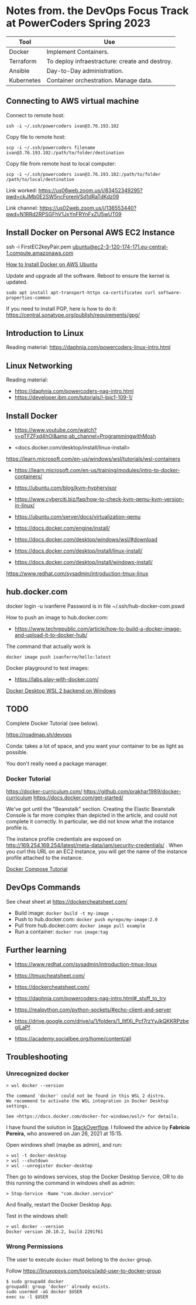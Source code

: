 # Notes from.  the DevOps Focus Track at PowerCoders Spring 2023

| Tool        | Use  |
|------------ |----- |
| Docker      | Implement Containers. |
| Terraform   | To deploy infraestracture: create and destroy. |
| Ansible     | Day-to-Day administration. |
| Kubernetes  | Container orchestration. Manage data. |

## Connecting to AWS virtual machine

Connect to remote host:

    ssh -i ~/.ssh/powercoders ivan@3.76.193.102

Copy file to remote host:

    scp -i ~/.ssh/powercoders filename ivan@3.76.193.102:/path/to/folder/destination

Copy file from remote host to local computer:

    scp -i ~/.ssh/powercoders ivan@3.76.193.102:/path/to/folder /path/to/local/destination

Link worked:
<https://us06web.zoom.us/j/83452349295?pwd=ckJMb0E2SW5ncForenVSd1dRaTdKdz09>

Link channel:
<https://us02web.zoom.us/j/136553440?pwd=N1RRd2RPSGFhV1JxYnFRYnFxZU5wUT09>

## Install Docker on Personal AWS EC2 Instance

ssh -i FirstEC2keyPair.pem <ubuntu@ec2-3-120-174-171.eu-central-1.compute.amazonaws.com>

[How to Install Docker on AWS Ubuntu](https://linuxhint.com/install-docker-aws-docker/)

Update and upgrade all the software. Reboot to ensure the kernel is updated.

    sudo apt install apt-transport-https ca-certificates curl software-properties-common

If you need to install PGP, here is how to do it: <https://central.sonatype.org/publish/requirements/gpg/>

## Introduction to Linux

Reading material: <https://daphnia.com/powercoders-linux-intro.html>

## Linux Networking

Reading material:

- <https://daphnia.com/powercoders-nag-intro.html>
- <https://developer.ibm.com/tutorials/l-lpic1-109-1/>

## Install Docker

- <https://www.youtube.com/watch?v=pTFZFxd4hOI&amp;ab_channel=ProgrammingwithMosh>

- <docs.docker.com/desktop/install/linux-install>

<https://learn.microsoft.com/en-us/windows/wsl/tutorials/wsl-containers>

- <https://learn.microsoft.com/en-us/training/modules/intro-to-docker-containers/>

- <https://ubuntu.com/blog/kvm-hyphervisor>
- <https://www.cyberciti.biz/faq/how-to-check-kvm-qemu-kvm-version-in-linux/>
- <https://ubuntu.com/server/docs/virtualization-qemu>

- <https://docs.docker.com/engine/install/>
- <https://docs.docker.com/desktop/windows/wsl/#download>
- <https://docs.docker.com/desktop/install/linux-install/>
- <https://docs.docker.com/desktop/install/windows-install/>

<https://www.redhat.com/sysadmin/introduction-tmux-linux>

## hub.docker.com

docker login -u ivanferre
Password is in file ~/.ssh/hub-docker-com.pswd

How to push an image to hub.docker.com:

- <https://www.techrepublic.com/article/how-to-build-a-docker-image-and-upload-it-to-docker-hub/>

The command that actually work is

    docker image push ivanferre/hello:latest

Docker playground to test images:

- <https://labs.play-with-docker.com/>

[Docker Desktop WSL 2 backend on Windows](https://docs.docker.com/desktop/windows/wsl/)

## TODO

Complete Docker Tutorial (see below).

<https://roadmap.sh/devops>

Conda: takes a lot of space, and you want your container to be as light as possible.

You don't really need a package manager.

### Docker Tutorial

<https://docker-curriculum.com/>
<https://github.com/prakhar1989/docker-curriculum>
<https://docs.docker.com/get-started/>

We've got until the "Beanstalk" section. Creating the Elastic Beanstalk Console is far more complex than depicted in the article, and could not complete it correctly. In particular, we did not know what the instance profile is.

The instance profile credentials are exposed on <http://169.254.169.254/latest/meta-data/iam/security-credentials/> . When you curl this URL on an EC2 instance, you will get the name of the instance profile attached to the instance.

[Docker Compose Tutorial](https://www.youtube.com/watch?v=HG6yIjZapSA)

## DevOps Commands

See cheat sheet at <https://dockercheatsheet.com/>

- Build image: `docker build -t my-image .`
- Push to hub.docker.com: `docker push myrepo/my-image:2.0`
- Pull from hub.docker.com: `docker image pull example`
- Run a container: `docker run
image:tag`

## Further learning

- <https://www.redhat.com/sysadmin/introduction-tmux-linux>
- <https://tmuxcheatsheet.com/>
- <https://dockercheatsheet.com/>
- <https://daphnia.com/powercoders-nag-intro.html#_stuff_to_try>

- <https://realpython.com/python-sockets/#echo-client-and-server>

- <https://drive.google.com/drive/u/1/folders/1_lltfXi_Pcf7rzYyJkQKKRPzbeglLaPf>
- <https://academy.socialbee.org/home/content/all>

## Troubleshooting

### Unrecognized docker

    > wsl docker --version

    The command 'docker' could not be found in this WSL 2 distro.
    We recommend to activate the WSL integration in Docker Desktop settings.

    See <https://docs.docker.com/docker-for-windows/wsl/> for details.

I have found the solution in [StackOverflow](https://stackoverflow.com/questions/63497928/ubuntu-wsl-with-docker-could-not-be-found). I followed the advice by **Fabrício Pereira**, who answered on Jan 26, 2021 at 15:15.

Open windows shell (maybe as admin), and run:

    > wsl -t docker-desktop
    > wsl --shutdown
    > wsl --unregister docker-desktop

Then go to windows services, stop the Docker Desktop Service, OR to do this running the command in windows shell as admin:

    > Stop-Service -Name "com.docker.service"

And finally, restart the Docker Desktop App.

Test in the windows shell:

    > wsl docker --version
    Docker version 20.10.2, build 2291f61

### Wrong Permissions

The user to execute `docker` must belong to the `docker` group.

Follow <https://linuxopsys.com/topics/add-user-to-docker-group>

    $ sudo groupadd docker
    groupadd: group 'docker' already exists.
    sudo usermod -aG docker $USER
    exec su -l $USER
